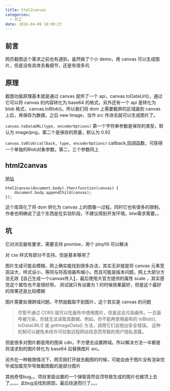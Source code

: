 ```yaml
---
title: html2canvas
categories:
  - 尺工
date: 2018-04-09 18:09:27
---
```

<p></p>
<!-- more -->

## 前言
网页截图这个需求之前也有遇到，虽然做了个小 demo，用 canvas 可以生成图片，但是没有具体去看细节，还是有很多坑

## 原理
截图功能原理基本就是通过 canvas 提供了一个 api，canvas.toDataUrl()，通过它可以将 canvas 的内容转化为 base64 的格式，另外还有一个 api 是转化为 blob 格式，canvas.toBlob()。所以我们将 dom 上需要截屏的区域画到 canvas 上后，再保存为数据，之后 new Image，当作 src 传进去就可以生成图片了。

`canvas.toDataURL(type, encoderOptions)`
第一个字符串参数是保存的类型，默认为 image/png，第二个是保存的质量，默认为 0.92

`canvas.toBlob(callback, type, encoderOptions)`
callback,回调函数，可获得一个单独的Blob对象参数。第二，三个参数同上

## html2canvas
[地址](https://github.com/niklasvh/html2canvas)

```
html2canvas(document.body).then(function(canvas) {
    document.body.appendChild(canvas);
});
```

这个库简化了将 dom 转化为 canvas 上的图像一过程。同时它也有很多的限制，作者也明确说了这个东西是在实验阶段，不建议用到开发环境。btw需求需要。。

## 坑
它对浏览器有要求，需要支持 promise，用个 ployfill 可以解决

对 css 样式有部分不支持。但是基本够用了

图片生成可能会模糊，网上确实能找到很多办法，其实无非就是将 canvas 元素宽高设大，样式设小，等同与将高倍画布缩小。而且可能是版本问题，网上大部分方法无效【自己生成一个canvas传入】，最后使用大官方提供的属性 scale ，其实感觉这个属性也不是很好用， 测试就只有设置为 1 的时候效果最好，但是这个最好的效果还是比较模糊

图片需要处理跨域问题，不然就截取不到图片，这个其实是 canvas 的问题

>尽管不通过 CORS 就可以在画布中使用图片，但是这会污染画布。一旦画布被污染，你就无法读取其数据。例如，你不能再使用画布的 toBlob(), toDataURL() 或 getImageData() 方法，调用它们会抛出安全错误。
这种机制可以避免未经许可拉取远程网站信息而导致的用户隐私泄露。

但是很多对图片都是用的图床 cdn，不方便去设置跨域。所以解决方法一半都是将请求到的图片转化为 base64 后替换图片 src。

另外在一种极限情况下，网页刚打开就去截图的时候，可能会由于图片没有渲染完毕或加载完毕导致截图截的是部分图片

其他奇怪bug。。项目里面设置的一个弹窗竟然会顶导致生成的图片也被顶上去了。。。。此bug没找到原因，最后绕道而行了。。。




